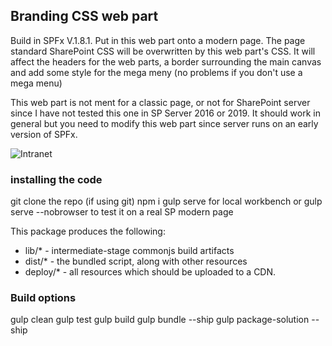 ## Branding CSS web part

Build in SPFx V.1.8.1.
Put in this web part onto a modern page.
The page standard SharePoint CSS will be overwritten by this web part's CSS.
It will affect the headers for the web parts, a border surrounding the main canvas and add some style for the mega meny (no problems if you don't use a mega menu)

This web part is not ment for a classic page, or not for SharePoint server since I have not tested this one in SP Server 2016 or 2019. It should work in general but you need to modify this web part since server runs on an early version of SPFx.


![Intranet](https://user-images.githubusercontent.com/8525108/56864854-b35aee00-69c7-11e9-9997-ebf3afdaadee.png)


### installing the code
git clone the repo (if using git)
npm i
gulp serve for local workbench or gulp serve --nobrowser to test it on a real SP modern page


This package produces the following:

* lib/* - intermediate-stage commonjs build artifacts
* dist/* - the bundled script, along with other resources
* deploy/* - all resources which should be uploaded to a CDN.

### Build options
gulp clean
gulp test
gulp build
gulp bundle --ship
gulp package-solution --ship
